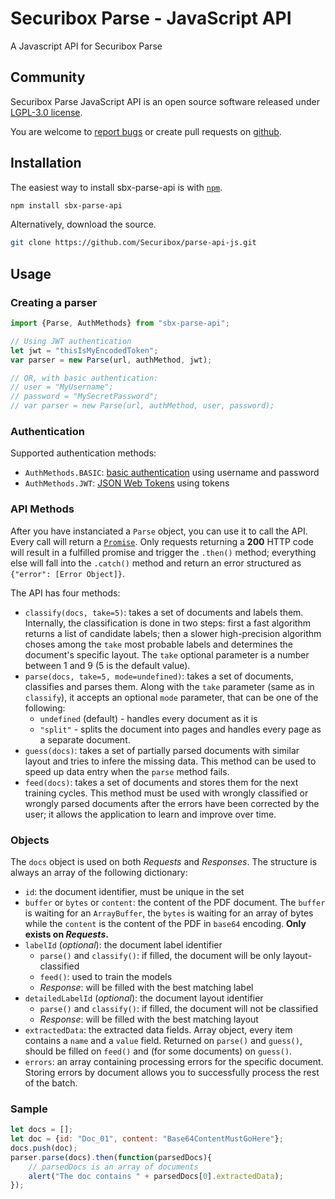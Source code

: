 # Securibox Parse - JavaScript API

A Javascript API for Securibox Parse

## Community

Securibox Parse JavaScript API is an open source software released under [LGPL-3.0 license](https://github.com/Securibox/parse-api-js/blob/master/LICENSE).

You are welcome to [report bugs](https://github.com/Securibox/parse-api-js/issues) or create pull requests on [github](https://github.com/Securibox/parse-api-js).

## Installation

The easiest way to install sbx-parse-api is with [`npm`][npm].

[npm]: https://www.npmjs.com/

```sh
npm install sbx-parse-api
```

Alternatively, download the source.

```sh
git clone https://github.com/Securibox/parse-api-js.git
```

## Usage

### Creating a parser
```JavaScript
import {Parse, AuthMethods} from "sbx-parse-api";

// Using JWT authentication
let jwt = "thisIsMyEncodedToken";
var parser = new Parse(url, authMethod, jwt);

// OR, with basic authentication:
// user = "MyUsername";
// password = "MySecretPassword";
// var parser = new Parse(url, authMethod, user, password);
```

### Authentication

Supported authentication methods:
* `AuthMethods.BASIC`: [basic authentication](https://tools.ietf.org/html/rfc2617) using username and password
* `AuthMethods.JWT`: [JSON Web Tokens](https://jwt.io/) using tokens

### API Methods

After you have instanciated a `Parse` object, you can use it to call the API. Every call will return a [`Promise`](https://developer.mozilla.org/en-US/docs/Web/JavaScript/Reference/Global_Objects/Promise). Only requests returning a **200** HTTP code will result in a fulfilled promise and trigger the `.then()` method; everything else will fall into the `.catch()` method and return an error structured as `{"error": [Error Object]}`.

The API has four methods:
* `classify(docs, take=5)`: takes a set of documents and labels them. Internally, the classification is done in two steps: first a fast algorithm returns a list of candidate labels; then a slower high-precision algorithm choses among the `take` most probable labels and determines the document's specific layout. The `take` optional parameter is a number between 1 and 9 (5 is the default value).  
* `parse(docs, take=5, mode=undefined)`: takes a set of documents, classifies and parses them. Along with the `take` parameter (same as in `classify`), it accepts an optional `mode` parameter, that can be one of the following:
  * `undefined` (default) - handles every document as it is
  * `"split"` - splits the document into pages and handles every page as a separate document.
* `guess(docs)`: takes a set of partially parsed documents with similar layout and tries to infere the missing data. This method can be used to speed up data entry when the `parse` method fails.
* `feed(docs)`: takes a set of documents and stores them for the next training cycles. This method must be used with wrongly classified or wrongly parsed documents after the errors have been corrected by the user; it allows the application to learn and improve over time.

### Objects

The `docs` object is used on both _Requests_ and _Responses_. The structure is always an array of the following dictionary:
* `id`: the document identifier, must be unique in the set
* `buffer` or `bytes` or `content`: the content of the PDF document. The `buffer` is waiting for an `ArrayBuffer`, the `bytes` is waiting for an array of bytes while the `content` is the content of the PDF in `base64` encoding. **Only exists on _Requests_.**
* `labelId` (_optional_): the document label identifier
  * `parse()` and `classify()`: if filled, the document will be only layout-classified
  * `feed()`: used to train the models
  * _Response_: will be filled with the best matching label
* `detailedLabelId` (_optional_): the document layout identifier
  * `parse()` and `classify()`: if filled, the document will not be classified
  * _Response_: will be filled with the best matching layout
* `extractedData`: the extracted data fields. Array object, every item contains a `name` and a `value` field. Returned on `parse()` and `guess()`, should be filled on `feed()` and (for some documents) on `guess()`.
* `errors`: an array containing processing errors for the specific document. Storing errors by document allows you to successfully process the rest of the batch.

### Sample
```JavaScript
let docs = [];
let doc = {id: "Doc_01", content: "Base64ContentMustGoHere"};
docs.push(doc);
parser.parse(docs).then(function(parsedDocs){
    // parsedDocs is an array of documents
    alert("The doc contains " + parsedDocs[0].extractedData);
});
```
